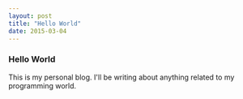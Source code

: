 ```yaml
---
layout: post
title: "Hello World"
date: 2015-03-04
---
```

### Hello World
This is my personal blog. I'll be writing about anything related to my programming world.
